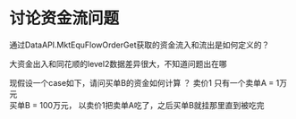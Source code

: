 # 讨论资金流问题

通过DataAPI.MktEquFlowOrderGet获取的资金流入和流出是如何定义的？

大资金出入和同花顺的level2数据差异很大，不知道问题出在哪

现假设一个case如下，请问买单B的资金如何计算 ？ 
  卖价1 只有一个卖单A = 1万元      
  买单B = 100万元， 以卖价1把卖单A吃了，之后买单B就挂那里直到被吃完
  